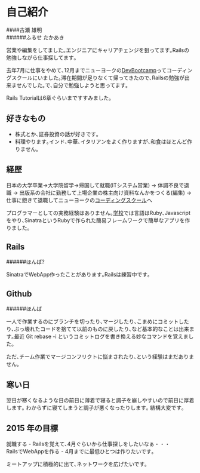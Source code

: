 # 自己紹介 
####古瀬 雄明  
######ふるせ  たかあき  

営業や編集をしてました｡エンジニアにキャリアチェンジを狙ってます｡Railsの勉強しながら仕事探してます｡  
  
去年7月に仕事をやめて､12月までニューヨークの[DevBootcamp](http://devbootcamp.com/)ってコーディングスクールにいました｡滞在期間が足りなくて帰ってきたので､Railsの勉強が出来ませんでした｡で､自分で勉強しようと思ってます｡  
  
Rails Tutorialは6章ぐらいまですすみました｡

## 好きなもの

-   株式とか､証券投資の話が好きです｡
-   料理やります｡インド､中華､イタリアンをよく作りますが､和食はほとんど作りません｡

## 経歴

日本の大学卒業→大学院留学→帰国して就職(ITシステム営業) 
  → 体調不良で退職 
    → 出版系の会社に勤務して上場企業の株主向け資料なんかをつくる(編集) 
      → 仕事に飽きて退職してニューヨークの[コーディングスクール](http://devbootcamp.com/)へ  

プログラマーとしての実務経験はありません｡[学校](http://devbootcamp.com/)では言語はRuby､Javascriptをやり､SinatraというRubyで作られた簡易フレームワークで簡単なアプリを作りました｡

## Rails

######ほんば?

SinatraでWebApp作ったことがあります｡Railsは練習中です｡

## Github
######ほんば

一人で作業するのにブランチを切ったり､マージしたり､こまめにコミットしたり､ぶっ壊れたコードを捨てて以前のものに戻したり､など基本的なことは出来ます｡最近 Git rebase -i というコミットログを書き換える妙なコマンドを覚えました｡  

ただ､チーム作業でマージコンフリクトに悩まされたり､という経験はまだありません｡  

## 寒い日
翌日が寒くなるような日の前日に薄着で寝ると調子を崩しやすいので前日に厚着します｡
わからずに寝てしまうと調子が悪くなったりします｡
結構大変です｡

## 2015 年の目標

就職する - Railsを覚えて､4月ぐらいから仕事探しをしたいなぁ・・・  
RailsでWebAppを作る - 4月までに最低ひとつは作りたいです｡  

ミートアップに積極的に出て､ネットワークを広げたいです｡